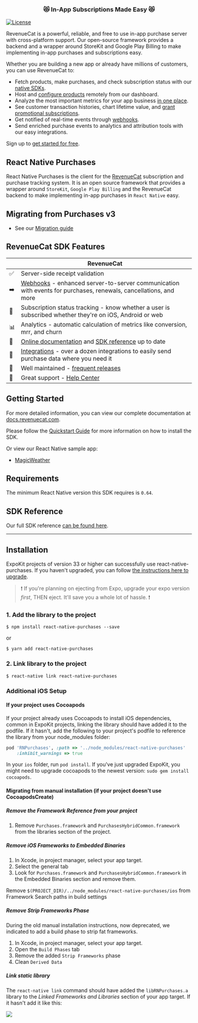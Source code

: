<h3 align="center">😻 In-App Subscriptions Made Easy 😻</h3>

[![License](https://img.shields.io/cocoapods/l/RevenueCat.svg?style=flat)](http://cocoapods.org/pods/RevenueCat)

RevenueCat is a powerful, reliable, and free to use in-app purchase server with cross-platform support. Our open-source framework provides a backend and a wrapper around StoreKit and Google Play Billing to make implementing in-app purchases and subscriptions easy. 

Whether you are building a new app or already have millions of customers, you can use RevenueCat to:

  * Fetch products, make purchases, and check subscription status with our [native SDKs](https://docs.revenuecat.com/docs/installation). 
  * Host and [configure products](https://docs.revenuecat.com/docs/entitlements) remotely from our dashboard. 
  * Analyze the most important metrics for your app business [in one place](https://docs.revenuecat.com/docs/charts).
  * See customer transaction histories, chart lifetime value, and [grant promotional subscriptions](https://docs.revenuecat.com/docs/customers).
  * Get notified of real-time events through [webhooks](https://docs.revenuecat.com/docs/webhooks).
  * Send enriched purchase events to analytics and attribution tools with our easy integrations.

Sign up to [get started for free](https://app.revenuecat.com/signup).

## React Native Purchases

React Native Purchases is the client for the [RevenueCat](https://www.revenuecat.com/) subscription and purchase tracking system. It is an open source framework that provides a wrapper around `StoreKit`, `Google Play Billing` and the RevenueCat backend to make implementing in-app purchases in `React Native` easy.

## Migrating from Purchases v3
- See our [Migration guide](https://revenuecat-docs.netlify.app/documentation/revenuecat/v4_api_migration_guide)

## RevenueCat SDK Features
|   | RevenueCat |
| --- | --- |
✅ | Server-side receipt validation
➡️ | [Webhooks](https://docs.revenuecat.com/docs/webhooks) - enhanced server-to-server communication with events for purchases, renewals, cancellations, and more   
🎯 | Subscription status tracking - know whether a user is subscribed whether they're on iOS, Android or web  
📊 | Analytics - automatic calculation of metrics like conversion, mrr, and churn  
📝 | [Online documentation](https://docs.revenuecat.com/docs) and [SDK reference](https://revenuecat.github.io/react-native-purchases-docs/) up to date  
🔀 | [Integrations](https://www.revenuecat.com/integrations) - over a dozen integrations to easily send purchase data where you need it  
💯 | Well maintained - [frequent releases](https://github.com/RevenueCat/purchases-ios/releases)  
📮 | Great support - [Help Center](https://revenuecat.zendesk.com) 

## Getting Started
For more detailed information, you can view our complete documentation at [docs.revenuecat.com](https://docs.revenuecat.com/docs).

Please follow the [Quickstart Guide](https://docs.revenuecat.com/docs/) for more information on how to install the SDK.

Or view our React Native sample app:
- [MagicWeather](examples/MagicWeather)

## Requirements

The minimum React Native version this SDK requires is `0.64`.

## SDK Reference
Our full SDK reference [can be found here](https://revenuecat.github.io/react-native-purchases-docs/).

---

## Installation

ExpoKit projects of version 33 or higher can successfully use react-native-purchases. If you haven't upgraded, you can follow [the instructions here to upgrade](https://docs.expo.io/versions/latest/expokit/expokit/#upgrading-expokit). 

> ❗️ If you're planning on ejecting from Expo, upgrade your expo version _first_, THEN eject. It'll save you a whole lot of hassle. ❗️

### 1. Add the library to the project

```
$ npm install react-native-purchases --save
```

or

```
$ yarn add react-native-purchases
```

### 2. Link library to the project

```
$ react-native link react-native-purchases
```

### Additional iOS Setup

#### If your project uses Cocoapods
If your project already uses Cocoapods to install iOS dependencies, common in ExpoKit projects, linking the library should have added it to the podfile. If it hasn't, add the following to your project's podfile to reference the library from your node_modules folder:

```ruby
pod 'RNPurchases', :path => '../node_modules/react-native-purchases'
    :inhibit_warnings => true
```

In your `ios` folder, run `pod install`. If you've just upgraded ExpoKit, you might need to upgrade cocoapods to the newest version: `sudo gem install cocoapods`. 

#### Migrating from manual installation (if your project doesn't use CocoapodsCreate)

##### Remove the Framework Reference from your project

1. Remove `Purchases.framework` and `PurchasesHybridCommon.framework` from the libraries section of the project. 

##### Remove iOS Frameworks to Embedded Binaries
1. In Xcode, in project manager, select your app target.
1. Select the general tab
1. Look for `Purchases.framework` and `PurchasesHybridCommon.framework` in the Embedded Binaries section and remove them.

Remove `$(PROJECT_DIR)/../node_modules/react-native-purchases/ios` from Framework Search paths in build settings

##### Remove Strip Frameworks Phase
During the old manual installation instructions, now deprecated, we indicated to add a build phase to strip fat frameworks. 
1. In Xcode, in project manager, select your app target.
2. Open the `Build Phases` tab
3. Remove the added `Strip Frameworks` phase
4. Clean `Derived Data` 

##### Link static library
The `react-native link` command should have added the `libRNPurchases.a` library to the _Linked Frameworks and Libraries_ section of your app target. If it hasn't add it like this:

![](https://media.giphy.com/media/U2MMgrdYlkRhEcy80J/giphy.gif)

